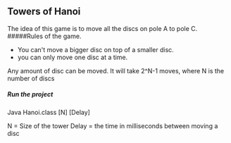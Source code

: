 ## Towers of Hanoi
The idea of this game is to move all the discs on pole A to pole C.
#####Rules of the game.
* You can't move a bigger disc on top of a smaller disc.
* you can only move one disc at a time.

Any amount of disc can be moved.
It will take 2^N-1 moves, where N is the number of discs

##### Run the project
Java Hanoi.class [N] [Delay]

N = Size of the tower
Delay = the time in milliseconds between moving a disc


